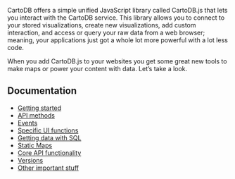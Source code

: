 CartoDB offers a simple unified JavaScript library called CartoDB.js that lets you interact with the CartoDB service. This library allows you to connect to your stored visualizations, create new visualizations, add custom interaction, and access or query your raw data from a web browser; meaning, your applications just got a whole lot more powerful with a lot less code.

When you add CartoDB.js to your websites you get some great new tools to make maps or power your content with data. Let’s take a look.

## Documentation

* [Getting started](getting_started.md)
* [API methods](api_methods.md)
* [Events](events.md)
* [Specific UI functions](ui_functions.md)
* [Getting data with SQL](sql.md)
* [Static Maps](static_maps.md)
* [Core API functionality](core_api.md)
* [Versions](versions.md)
* [Other important stuff](other_stuff.md)
